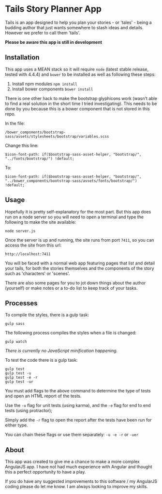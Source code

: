 Tails Story Planner App
=======================

Tails is an app designed to help you plan your stories - or 'tales' - being a
budding author that just wants somewhere to stash ideas and details. However we
prefer to call them 'tails'.

**Please be aware this app is still in development**

Installation
------------

This app uses a MEAN stack so it will require `node` (latest stable release, tested with 4.4.4) and `bower` to be installed
as well as following these steps:

1. Install npm modules `npm install`
2. Install bower components `bower install`

There is one other hack to make the bootstrap glyphicons work (wasn't able to find a real solution in the short time I tried investigating). This needs to be done by you because this is a bower component that is not stored in this repo.

In the file:

``` /bower_components/bootstrap-sass/assets/stylesheets/bootstrap/variables.scss ```

Change this line:

``` $icon-font-path: if($bootstrap-sass-asset-helper, "bootstrap/", "../fonts/bootstrap/") !default; ```

To:

``` $icon-font-path: if($bootstrap-sass-asset-helper, "bootstrap/", "../bower_components/bootstrap-sass/assets/fonts/bootstrap/") !default; ```

Usage
-----

Hopefully it is pretty self-explanatory for the most part. But this app does run
on a node server so you will need to open a terminal and type the following to
make the site available:

``` node server.js ```

Once the server is up and running, the site runs from port `7411`, so you can
access the site from this url:

``` http://localhost:7411 ```

You will be faced with a normal web app featuring pages that list and detail
your tails, for both the stories themselves and the components of the story
such as 'characters' or 'scenes'.

There are also some pages for you to jot down things about the author (yourself)
or make notes or a to-do list to keep track of your tasks.

Processes
---------

To compile the styles, there is a gulp task:

```gulp sass```

The following process compiles the styles when a file is changed:

```gulp watch```

*There is currently no JavaScript minification happening.*

To test the code there is a gulp task:

```
gulp test
gulp test -u
gulp test -e -r
gulp test -ur
```

You must add flags to the above command to determine the type of tests and open
an HTML report of the tests.

Use the ```-u``` flag for unit tests (using karma), and the ```-e``` flag for
end to end tests (using protractor);

Simply add the ```-r``` flag to open the report after the tests have been run
for either type.

You can chain these flags or use them separately: ``` -u -e -r ``` or ``` -uer ```

About
-----

This app was created to give me a chance to make a more complex AngularJS app. I
have not had much experience with Angular and thought this a perfect opportunity
to have a play.

If you do have any suggested improvements to this software / my AngularJS coding
please do let me know. I am always looking to improve my skills.